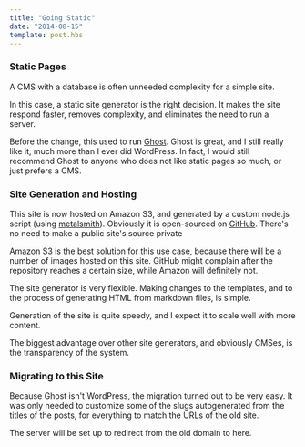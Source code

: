 ```yaml
---
title: "Going Static"
date: "2014-08-15"
template: post.hbs
---
```


### Static Pages

A CMS with a database is often unneeded complexity for a simple site.

In this case, a static site generator is the right decision.
It makes the site respond faster, removes complexity, and eliminates the need to run a server.

Before the change, this used to run [Ghost](ghost.org). Ghost is great, and I still really like it,
much more than I ever did WordPress. In fact, I would still recommend Ghost to anyone who does not like static pages so much,
or just prefers a CMS.

### Site Generation and Hosting

This site is now hosted on Amazon S3, and generated by a custom node.js script (using [metalsmith](metalsmith.io)).
Obviously it is open-sourced on [GitHub](https://github.com/alexanderselzer/slzr.co.git).
There's no need to make a public site's source private

Amazon S3 is the best solution for this use case, because there will be a number of images hosted on this site.
GitHub might complain after the repository reaches a certain size, while Amazon will definitely not.

The site generator is very flexible. Making changes to the templates, and to the process of generating HTML
from markdown files, is simple.

Generation of the site is quite speedy, and I expect it to scale well with more content.

The biggest advantage over other site generators, and obviously CMSes, is the transparency of the system.

### Migrating to this Site

Because Ghost isn't WordPress, the migration turned out to be very easy.
It was only needed to customize some of the slugs autogenerated from the titles of the
posts, for everything to match the URLs of the old site.

The server will be set up to redirect from the old domain to here.
